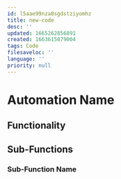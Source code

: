 ```yaml
---
id: l5aae99nza0sgdstziyomhz
title: new-code
desc: ''
updated: 1665262856891
created: 1663615079004
tags: Code
filesaveloc: ''
language: ''
priority: null
---
```


# Automation Name


## Functionality


## Sub-Functions
<!-- Overview of any function interplay or broad overviews -->


### Sub-Function Name
<!-- Subfunction description goes here -->


